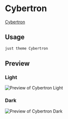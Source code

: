# Cybertron

[Cybertron](#)

## Usage

```bash
just theme Cybertron
```

## Preview

### Light

![Preview of Cybertron Light](preview-light.png)

### Dark

![Preview of Cybertron Dark](preview-dark.png)
